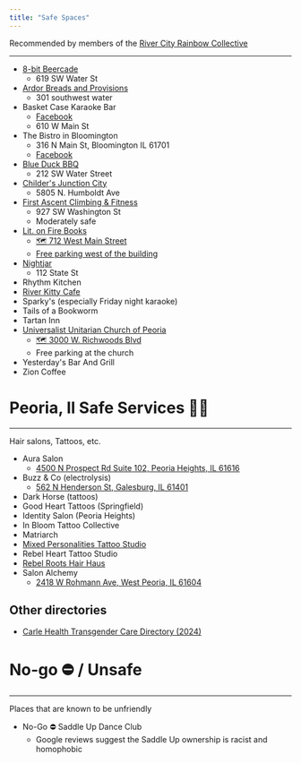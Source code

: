 ```yaml
---
title: "Safe Spaces"
---
```


<p >Recommended by members of the <a href="https://rivercityrainbowcollective.org"> River City Rainbow Collective </a></p>
<hr >
<ul >
<li><a href="https://www.8bitbeercade.com/"> 8-bit Beercade </a>
<ul>
<li>619 SW Water St</li>
</ul>
</li>
<li><a href="https://ardorbp.com/"> Ardor Breads and Provisions </a>
<ul>
<li>301 southwest water</li>
</ul>
</li>
<li>Basket Case Karaoke Bar
<ul>
<li><a href="https://www.facebook.com/TheBasketCasePub/"> Facebook </a></li>
<li>610 W Main St</li>
</ul>
</li>
<li>The Bistro in Bloomington
<ul>
<li>316 N Main St, Bloomington IL 61701</li>
<li><a href="https://www.facebook.com/bistro.bloomington"> Facebook </a></li>
</ul>
</li>
<li><a href="https://blueduckbarbecue.com/"> Blue Duck BBQ </a>
<ul>
<li>212 SW Water Street</li>
</ul>
</li>
<li><a href="https://childerseatery.com/locations/junction-city/"> Childer's Junction City </a>
<ul>
<li>5805 N. Humboldt Ave</li>
</ul>
</li>
<li><a href="https://faclimbing.com/peoria/"> First Ascent Climbing &amp; Fitness </a>
<ul>
<li>927 SW Washington St</li>
<li>Moderately safe</li>
</ul>
</li>
<li><a href="https://www.litonfirepia.com/"> Lit. on Fire Books </a>
<ul>
<li><a href="https://www.openstreetmap.org/node/12861584801"> 🗺️ 712 West Main Street </a></li>
<li><a href="https://www.openstreetmap.org/#map=19/40.699516/-89.604709"> Free parking west of the building </a></li>
</ul>
</li>
<li><a href="https://www.nightjarpeoria.com/"> Nightjar </a>
<ul>
<li>112 State St</li>
</ul>
</li>
<li>Rhythm Kitchen</li>
<li><a href="https://www.riverkittycafe.com/"> River Kitty Cafe </a></li>
<li>Sparky's (especially Friday night karaoke)</li>
<li>Tails of a Bookworm</li>
<li>Tartan Inn</li>
<li><a href="https://peoriauuchurch.org/"> Universalist Unitarian Church of Peoria </a>
<ul>
<li><a href="https://www.openstreetmap.org/node/354266584"> 🗺️ 3000 W. Richwoods Blvd </a></li>
<li>Free parking at the church</li>
</ul>
</li>
<li>Yesterday's Bar And Grill</li>
<li>Zion Coffee</li>
</ul>
<h1 >Peoria, Il Safe Services 🏳️‍🌈</h1>
<hr >
<p >Hair salons, Tattoos, etc.</p>
<ul >
<li>Aura Salon
<ul >
<li><a href="https://www.google.com/maps/place/Aura+Salon/@40.742897,-89.5762394,16.97z/data=!4m6!3m5!1s0x880a5a447e16aaab:0x9daff5a7a8869258!8m2!3d40.7428981!4d-89.5736088!16s%2Fg%2F11hd6mmn4r?hl=en&amp;entry=ttu&amp;g_ep=EgoyMDI1MDYzMC4wIKXMDSoASAFQAw%3D%3D">4500 N Prospect Rd Suite 102, Peoria Heights, IL 61616</a></li>
</ul>
</li>
<li>Buzz &amp; Co (electrolysis)
<ul >
<li><a href="https://www.google.com/maps/place/The+Buzz+%26+Co/@40.9542198,-90.3861884,17z/data=!3m1!4b1!4m6!3m5!1s0x87e1bd474f260849:0x33bc8294e550d865!8m2!3d40.9542198!4d-90.3836135!16s%2Fg%2F11lgf2f4z8?hl=en&amp;entry=ttu&amp;g_ep=EgoyMDI1MDYzMC4wIKXMDSoASAFQAw%3D%3D">562 N Henderson St, Galesburg, IL 61401</a></li>
</ul>
</li>
<li>Dark Horse (tattoos)</li>
<li>Good Heart Tattoos (Springfield)</li>
<li>Identity Salon (Peoria Heights)</li>
<li>In Bloom Tattoo Collective</li>
<li>Matriarch</li>
<li><a href="https://www.mixedpersonalitiestattoos.com/"> Mixed Personalities Tattoo Studio </a></li>
<li>Rebel Heart Tattoo Studio</li>
<li><a href="https://www.rebelrootshairhaus.com/"> Rebel Roots Hair Haus </a></li>
<li>Salon Alchemy
<ul >
<li><a href="https://www.google.com/maps/place/Salon+Alchemy/@40.6958154,-89.6345298,17z/data=!3m1!4b1!4m6!3m5!1s0x880a5eb631684a19:0x460004feb3f3c3e0!8m2!3d40.6958154!4d-89.6319549!16s%2Fg%2F11g81rngsj?hl=en&amp;entry=ttu&amp;g_ep=EgoyMDI1MDYzMC4wIKXMDSoASAFQAw%3D%3D">2418 W Rohmann Ave, West Peoria, IL 61604</a></li>
</ul>
</li>
</ul>
<h2 >Other directories</h2>
<ul >
<li class="null"><a href="https://carle.org/getmedia/9920bf99-6396-4296-904b-8ee0fdd53db1/CDEI050825C-Transgender-Care-Directory-Update-WEB.pdf">Carle Health Transgender Care Directory (2024)</a></li>
</ul>
<h1 >No-go ⛔ / Unsafe</h1>
<hr >
<p >Places that are known to be unfriendly</p>
<ul >
<li>No-Go ⛔ Saddle Up Dance Club
<ul>
<li>Google reviews suggest the Saddle Up ownership is racist and homophobic</li>
</ul>
</li>
</ul>